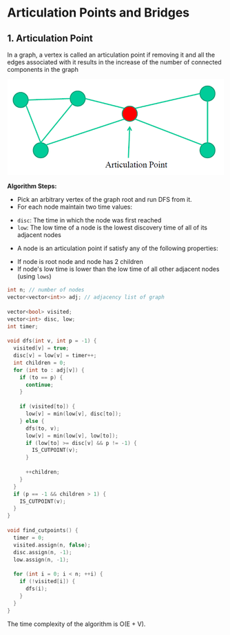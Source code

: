 # Articulation Points and Bridges

## 1. Articulation Point

In a graph, a vertex is called an articulation point if removing it and all the edges associated with it results in the increase of the number of connected components in the graph

![](../assets/images/algorithms/articulation_point.png)

**Algorithm Steps:**

- Pick an arbitrary vertex of the graph root and run DFS from it.
- For each node maintain two time values:
+ `disc`: The time in which the node was first reached
+ `low`: The low time of a node is the lowest discovery time of all of its adjacent nodes
- A node is an articulation point if satisfy any of the following properties:
+ If node is root node and node has 2 children
+ If node's low time is lower than the low time of all other adjacent nodes (using `lows`)

```cpp
int n; // number of nodes
vector<vector<int>> adj; // adjacency list of graph

vector<bool> visited;
vector<int> disc, low;
int timer;

void dfs(int v, int p = -1) {
  visited[v] = true;
  disc[v] = low[v] = timer++;
  int children = 0;
  for (int to : adj[v]) {
    if (to == p) {
      continue;
    }

    if (visited[to]) {
      low[v] = min(low[v], disc[to]);
    } else {
      dfs(to, v);
      low[v] = min(low[v], low[to]);
      if (low[to] >= disc[v] && p != -1) {
        IS_CUTPOINT(v);
      }

      ++children;
    }
  }
  if (p == -1 && children > 1) {
    IS_CUTPOINT(v);
  }
}

void find_cutpoints() {
  timer = 0;
  visited.assign(n, false);
  disc.assign(n, -1);
  low.assign(n, -1);

  for (int i = 0; i < n; ++i) {
    if (!visited[i]) {
      dfs(i);
    }
  }
}
```

The time complexity of the algorithm is O(E + V).
